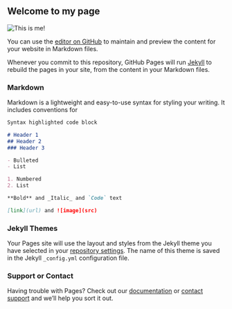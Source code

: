 ## Welcome to my page

![This is me!](https://i.ibb.co/ZmdqpWS/IMG-2255.png) 

You can use the [editor on GitHub](https://github.com/lenkaupert/CSPortfolio/edit/master/README.md) to maintain and preview the content for your website in Markdown files.

Whenever you commit to this repository, GitHub Pages will run [Jekyll](https://jekyllrb.com/) to rebuild the pages in your site, from the content in your Markdown files.

### Markdown

Markdown is a lightweight and easy-to-use syntax for styling your writing. It includes conventions for

```markdown
Syntax highlighted code block

# Header 1
## Header 2
### Header 3

- Bulleted
- List

1. Numbered
2. List

**Bold** and _Italic_ and `Code` text

[link](url) and ![image](src)
```


### Jekyll Themes

Your Pages site will use the layout and styles from the Jekyll theme you have selected in your [repository settings](https://github.com/lenkaupert/CSPortfolio/settings). The name of this theme is saved in the Jekyll `_config.yml` configuration file.

### Support or Contact

Having trouble with Pages? Check out our [documentation](https://help.github.com/categories/github-pages-basics/) or [contact support](https://github.com/contact) and we’ll help you sort it out.
